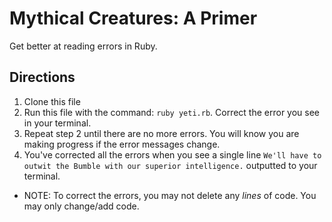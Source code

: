 # Mythical Creatures: A Primer
Get better at reading errors in Ruby.

## Directions
1. Clone this file
2. Run this file with the command: `ruby yeti.rb`. Correct the error you see in your terminal.
3. Repeat step 2 until there are no more errors. You will know you are making progress if the error messages change.
4. You've corrected all the errors when you see a single line `We'll have to outwit the Bumble with our superior intelligence.` outputted to your terminal.

* NOTE: To correct the errors, you may not delete any *lines* of code. You may only change/add code.
